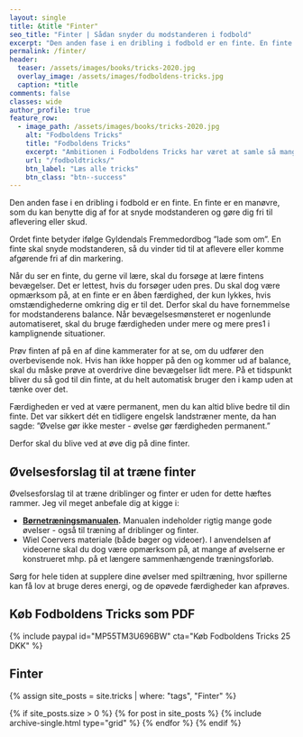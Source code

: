 ```yaml
---
layout: single
title: &title "Finter"
seo_title: "Finter | Sådan snyder du modstanderen i fodbold"
excerpt: "Den anden fase i en dribling i fodbold er en finte. En finte er en manøvre, som du kan benytte dig af for at snyde modstanderen og gøre dig fri til aflevering eller skud."
permalink: /finter/
header:
  teaser: /assets/images/books/tricks-2020.jpg
  overlay_image: /assets/images/fodboldens-tricks.jpg
  caption: *title
comments: false
classes: wide
author_profile: true
feature_row:
  - image_path: /assets/images/books/tricks-2020.jpg
    alt: "Fodboldens Tricks"
    title: "Fodboldens Tricks"
    excerpt: "Ambitionen i Fodboldens Tricks har været at samle så mange tricks, driblinger, finter, finurlige spark som overhovedet muligt. Der er masser at gå i gang med."
    url: "/fodboldtricks/"
    btn_label: "Læs alle tricks"
    btn_class: "btn--success"
---
```


Den anden fase i en dribling i fodbold er en finte. En finte er en manøvre, som du kan benytte dig af for at snyde modstanderen og gøre dig fri til aflevering eller skud.

Ordet finte betyder ifølge Gyldendals Fremmedordbog ”lade som om”. En finte skal snyde modstanderen, så du vinder tid til at aflevere eller komme afgørende fri af din markering.

Når du ser en finte, du gerne vil lære, skal du forsøge at lære fintens bevægelser. Det er lettest, hvis du forsøger uden pres. Du skal dog være opmærksom på, at en finte er en åben færdighed, der kun lykkes, hvis omstændighederne omkring dig er til det. Derfor skal du have fornemmelse for modstanderens balance. Når bevægelsesmønsteret er nogenlunde automatiseret, skal du bruge færdigheden under mere og mere pres1 i kamplignende situationer.

Prøv finten af på en af dine kammerater for at se, om du udfører den overbevisende nok. Hvis han ikke hopper på den og kommer ud af balance, skal du måske prøve at overdrive dine bevægelser lidt mere. På et tidspunkt bliver du så god til din finte, at du helt automatisk bruger den i kamp uden at tænke over det.

Færdigheden er ved at være permanent, men du kan altid blive bedre til din finte. Det var sikkert dét en tidligere engelsk landstræner mente, da han sagde: ”Øvelse gør ikke mester - øvelse gør færdigheden permanent.”

Derfor skal du blive ved at øve dig på dine finter.

## Øvelsesforslag til at træne finter

Øvelsesforslag til at træne driblinger og finter er uden for dette hæftes rammer. Jeg vil meget anbefale dig at kigge i:

- **[Børnetræningsmanualen](/bornetraeningsmanualen/).** Manualen indeholder rigtig mange gode øvelser - også til træning af driblinger og finter.
- Wiel Coervers materiale (både bøger og videoer). I anvendelsen af videoerne skal du dog være opmærksom på, at mange af øvelserne er konstrueret mhp. på et længere sammenhængende træningsforløb.

Sørg for hele tiden at supplere dine øvelser med spiltræning, hvor spillerne kan få lov at bruge deres energi, og de opøvede færdigheder kan afprøves.

## Køb Fodboldens Tricks som PDF

{% include paypal id="MP55TM3U696BW" cta="Køb Fodboldens Tricks 25 DKK" %}

## Finter

{% assign site_posts = site.tricks | where: "tags", "Finter" %}

<div class="grid__wrapper">
{% if site_posts.size > 0 %}
  {% for post in site_posts %}
    {% include archive-single.html type="grid" %}
  {% endfor %}
{% endif %}
</div>
